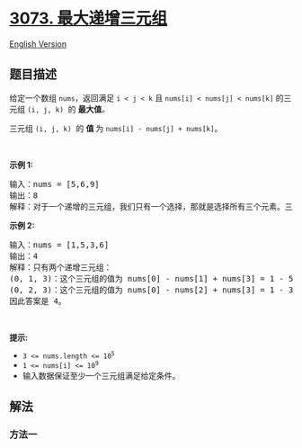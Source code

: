 # [3073. 最大递增三元组](https://leetcode.cn/problems/maximum-increasing-triplet-value)

[English Version](/solution/3000-3099/3073.Maximum%20Increasing%20Triplet%20Value/README_EN.md)

<!-- tags: -->

## 题目描述

<!-- 这里写题目描述 -->

<p>给定一个数组&nbsp;<code>nums</code>，返回满足 <code>i &lt; j &lt; k</code> 且 <code>nums[i] &lt; nums[j] &lt; nums[k]</code>&nbsp;的三元组 <code>(i, j, k)</code> <em>&nbsp;</em>的 <strong>最大值</strong><i>。</i></p>

<p>三元组&nbsp;<code>(i, j, k)</code> &nbsp;的&nbsp;<strong>值&nbsp;</strong>为&nbsp;<code>nums[i] - nums[j] + nums[k]</code>。</p>

<div id="gtx-trans" style="position: absolute; left: 274px; top: 102px;">
<div class="gtx-trans-icon">&nbsp;</div>
</div>

<p>&nbsp;</p>

<p><strong class="example">示例 1: </strong></p>

<pre>
输入：nums = [5,6,9]
输出：8
解释：对于一个递增的三元组，我们只有一个选择，那就是选择所有三个元素。三元组的值为 5 - 6 + 9 = 8。
</pre>

<p><strong class="example">示例 2: </strong></p>

<pre>
输入：nums = [1,5,3,6]
输出：4
解释：只有两个递增三元组：
(0, 1, 3)：这个三元组的值为 nums[0] - nums[1] + nums[3] = 1 - 5 + 6 = 2。
(0, 2, 3)：这个三元组的值为 nums[0] - nums[2] + nums[3] = 1 - 3 + 6 = 4。
因此答案是 4。
</pre>

<p>&nbsp;</p>

<p><strong>提示:</strong></p>

<ul>
	<li><code>3 &lt;= nums.length &lt;= 10<sup>5</sup></code></li>
	<li><code>1 &lt;= nums[i] &lt;= 10<sup>9</sup></code></li>
	<li>输入数据保证至少一个三元组满足给定条件。</li>
</ul>

## 解法

### 方法一

<!-- tabs:start -->

```python

```

```java

```

```cpp

```

```go

```

<!-- tabs:end -->

<!-- end -->
